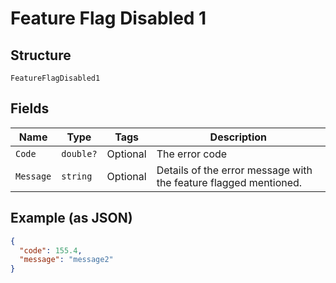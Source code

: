 
# Feature Flag Disabled 1

## Structure

`FeatureFlagDisabled1`

## Fields

| Name | Type | Tags | Description |
|  --- | --- | --- | --- |
| `Code` | `double?` | Optional | The error code |
| `Message` | `string` | Optional | Details of the error message with the feature flagged mentioned. |

## Example (as JSON)

```json
{
  "code": 155.4,
  "message": "message2"
}
```

